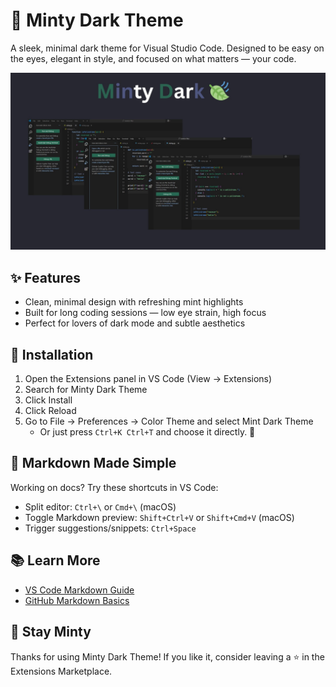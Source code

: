 # 🌿 Minty Dark Theme

A sleek, minimal dark theme for Visual Studio Code.
Designed to be easy on the eyes, elegant in style, and focused on what matters — your code.

![minty](https://raw.githubusercontent.com/shanukavinda/Minty/refs/heads/master/images/simplemint.jpg?token=GHSAT0AAAAAADDE5EH6ZLERIPYDTMB3CIVC2BIHA7Q)

## ✨ Features

- Clean, minimal design with refreshing mint highlights
- Built for long coding sessions — low eye strain, high focus
- Perfect for lovers of dark mode and subtle aesthetics

## 🚀 Installation

1. Open the Extensions panel in VS Code (View → Extensions)
2. Search for Minty Dark Theme
3. Click Install
4. Click Reload
5. Go to File → Preferences → Color Theme and select Mint Dark Theme
   - Or just press `Ctrl+K Ctrl+T` and choose it directly. 💚

## 📝 Markdown Made Simple

Working on docs? Try these shortcuts in VS Code:

- Split editor: `Ctrl+\` or `Cmd+\` (macOS)
- Toggle Markdown preview: `Shift+Ctrl+V` or `Shift+Cmd+V` (macOS)
- Trigger suggestions/snippets: `Ctrl+Space`

## 📚 Learn More

- [VS Code Markdown Guide](https://code.visualstudio.com/docs/languages/markdown)
- [GitHub Markdown Basics](https://docs.github.com/en/get-started/writing-on-github/getting-started-with-writing-and-formatting-on-github/basic-writing-and-formatting-syntax)

## 💚 Stay Minty

Thanks for using Minty Dark Theme!
If you like it, consider leaving a ⭐️ in the Extensions Marketplace.
